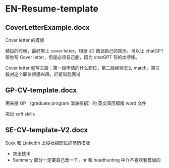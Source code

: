 # EN-Resume-template

## CoverLetterExample.docx
Cover letter 的模版

精投的时候，最好带上 cover letter，根据 JD 微调自己的简历。可以让 chatGPT 帮你写 Cover letter，但是必须自己删，因为 chatGPT 写的太啰嗦。

Cover letter 就写三段：第一段申请的什么职位，第二段经验怎么 match，第三段对这个职位很感兴趣，赶紧叫我面试

## GP-CV-template.docx

用来投 GP （graduate program 澳洲校招）的 英文简历模版 word 文件

突出 soft skills

## SE-CV-template-V2.docx

Seek 和 LinkedIn 上投社招职位的简历模版

- 突出技术
- Summary 部分一定要自己改一下，hr 和 headhunting 中介不喜欢套模版的
